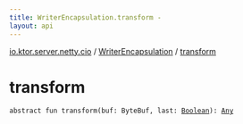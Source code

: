 ```yaml
---
title: WriterEncapsulation.transform - 
layout: api
---
```


<div class='api-docs-breadcrumbs'><a href="../index.html">io.ktor.server.netty.cio</a> / <a href="index.html">WriterEncapsulation</a> / <a href="./transform.html">transform</a></div>

# transform

<div class="signature"><code><span class="keyword">abstract</span> <span class="keyword">fun </span><span class="identifier">transform</span><span class="symbol">(</span><span class="parameterName" id="io.ktor.server.netty.cio.WriterEncapsulation$transform(io.netty.buffer.ByteBuf, kotlin.Boolean)/buf">buf</span><span class="symbol">:</span>&nbsp;<span class="identifier">ByteBuf</span><span class="symbol">, </span><span class="parameterName" id="io.ktor.server.netty.cio.WriterEncapsulation$transform(io.netty.buffer.ByteBuf, kotlin.Boolean)/last">last</span><span class="symbol">:</span>&nbsp;<a href="https://kotlinlang.org/api/latest/jvm/stdlib/kotlin/-boolean/index.html"><span class="identifier">Boolean</span></a><span class="symbol">)</span><span class="symbol">: </span><a href="https://kotlinlang.org/api/latest/jvm/stdlib/kotlin/-any/index.html"><span class="identifier">Any</span></a></code></div>
